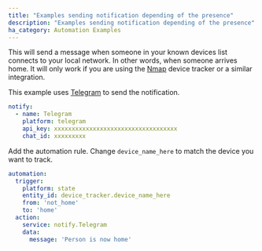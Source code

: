 ```yaml
---
title: "Examples sending notification depending of the presence"
description: "Examples sending notification depending of the presence"
ha_category: Automation Examples
---
```


This will send a message when someone in your known devices list connects to your local network. In other words, when someone arrives home. It will only work if you are using the [Nmap](/integrations/nmap_tracker) device tracker or a similar integration.

This example uses [Telegram](/integrations/telegram) to send the notification.

```yaml
notify:
  - name: Telegram
    platform: telegram
    api_key: xxxxxxxxxxxxxxxxxxxxxxxxxxxxxxxxxxx
    chat_id: xxxxxxxxx
```

Add the automation rule. Change `device_name_here` to match the device you want to track. 

```yaml
automation:
  trigger:
    platform: state
    entity_id: device_tracker.device_name_here
    from: 'not_home'
    to: 'home'
  action:
    service: notify.Telegram
    data:
      message: 'Person is now home'
```
